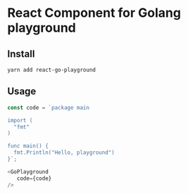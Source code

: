 # React Component for Golang playground


## Install
```shell
yarn add react-go-playground
```
## Usage


```js
const code = `package main

import (
  "fmt"
)

func main() {
  fmt.Println("Hello, playground")
}`;

<GoPlayground
   code={code}
/>
```
